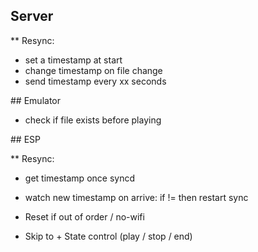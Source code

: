 
## Server

** Resync:
- set a timestamp at start
- change timestamp on file change
- send timestamp every xx seconds




## Emulator

- check if file exists before playing



## ESP

** Resync:
- get timestamp once syncd
- watch new timestamp on arrive: if != then restart sync

- Reset if out of order / no-wifi
- Skip to + State control (play / stop / end)
